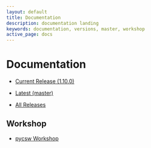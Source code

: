 ```yaml
---
layout: default
title: Documentation
description: documentation landing
keywords: documentation, versions, master, workshop
active_page: docs
---
```


# Documentation

* [Current Release (1.10.0)](http://docs.pycsw.org/en/1.10.0)
* [Latest (master)](http://docs.pycsw.org/en/latest)

* [All Releases](http://docs.pycsw.org)

Workshop
--------

* [pycsw Workshop](http://geopython.github.io/pycsw-workshop)

